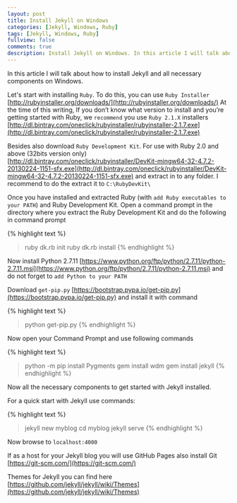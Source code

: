 ```yaml
---
layout: post
title: Install Jekyll on Windows
categories: [Jekyll, Windows, Ruby]
tags: [Jekyll, Windows, Ruby]
fullview: false
comments: true
description: Install Jekyll on Windows. In this article I will talk about how to install Jekyll and all necessary components on Windows.
---
```


In this article I will talk about how to install Jekyll and all necessary components on Windows.

Let's start with installing ```Ruby```. To do this, you can use ```Ruby Installer``` [http://rubyinstaller.org/downloads/](http://rubyinstaller.org/downloads/)
At the time of this writing, If you don’t know what version to install and you’re getting started with Ruby, we ```recommend``` you use ```Ruby 2.1.X``` installers
[http://dl.bintray.com/oneclick/rubyinstaller/rubyinstaller-2.1.7.exe](http://dl.bintray.com/oneclick/rubyinstaller/rubyinstaller-2.1.7.exe)

Besides also download ```Ruby Development Kit```. For use with Ruby 2.0 and above (32bits version only) [http://dl.bintray.com/oneclick/rubyinstaller/DevKit-mingw64-32-4.7.2-20130224-1151-sfx.exe](http://dl.bintray.com/oneclick/rubyinstaller/DevKit-mingw64-32-4.7.2-20130224-1151-sfx.exe)
and extract in to any folder. I recommend to do the extract it to ```C:\RubyDevKit\```

Once you have installed and extracted Ruby (with ```add Ruby executables to your PATH```) and Ruby Development Kit.
Open a command prompt in the directory where you extract the Ruby Development Kit and do the following in command prompt

{% highlight text %}
> ruby dk.rb init
> ruby dk.rb install
{% endhighlight %}

Now install Python 2.7.11 [https://www.python.org/ftp/python/2.7.11/python-2.7.11.msi](https://www.python.org/ftp/python/2.7.11/python-2.7.11.msi) and do not forget to ```add Python to your PATH```

Download ```get-pip.py``` [https://bootstrap.pypa.io/get-pip.py](https://bootstrap.pypa.io/get-pip.py) and install it with command

{% highlight text %}
> python get-pip.py
{% endhighlight %}

Now open your Command Prompt and use following commands

{% highlight text %}
> python -m pip install Pygments
> gem install wdm
> gem install jekyll
{% endhighlight %}

Now all the necessary components to get started with Jekyll installed.

For a quick start with Jekyll use commands:

{% highlight text %}
> jekyll new myblog
> cd myblog
> jekyll serve
{% endhighlight %}

Now browse to ```localhost:4000```

If as a host for your Jekyll blog you will use GitHub Pages also install Git [https://git-scm.com/](https://git-scm.com/)

Themes for Jekyll you can find here [https://github.com/jekyll/jekyll/wiki/Themes](https://github.com/jekyll/jekyll/wiki/Themes)
